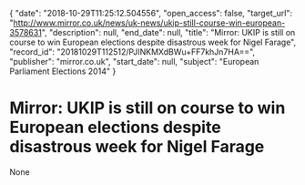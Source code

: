 {
  "date": "2018-10-29T11:25:12.504556", 
  "open_access": false, 
  "target_url": "http://www.mirror.co.uk/news/uk-news/ukip-still-course-win-european-3578631", 
  "description": null, 
  "end_date": null, 
  "title": "Mirror: UKIP is still on course to win European elections despite disastrous week for Nigel Farage", 
  "record_id": "20181029T112512/PJINKMXdBWu+FF7khJn7HA==", 
  "publisher": "mirror.co.uk", 
  "start_date": null, 
  "subject": "European Parliament Elections 2014"
}

# Mirror: UKIP is still on course to win European elections despite disastrous week for Nigel Farage

None
